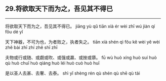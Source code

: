 ## 29.将欲取天下而为之，吾见其不得已
---


<ruby><rbc><rb> 将欲取天下而为之，吾见其不得已。 </rb></rbc>
  <rtc><rt>jiāng yù qǔ tiān xià ér wèi zhī wú jiàn qí fǒu dé yǐ</rt></rtc>
</ruby>

<ruby><rbc><rb> 天下神器，不可为也，为者败之，执者失之。 </rb></rbc>
  <rtc><rt>tiān xià shén qì fǒu kě wèi yě wèi zhě bài zhī zhí zhě shī zhī</rt></rtc>
</ruby>

<ruby><rbc><rb> 夫物或行或随、或觑或吹、或强或羸、或挫或隳。 </rb></rbc>
  <rtc><rt>fū wù huò xíng huò suí huò qù huò chuī huò qiáng huò léi huò cuò huò huī</rt></rtc>
</ruby>

<ruby><rbc><rb> 是以圣人去甚、去奢、去泰。 </rb></rbc>
  <rtc><rt>shì yǐ shèng rén qù shén qù shē qù tài</rt></rtc>
</ruby>

<ruby><rbc><rb>   </rb></rbc>
  <rtc><rt> </rt></rtc>
</ruby>

